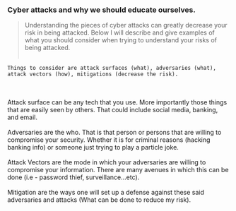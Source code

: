 ### Cyber attacks and why we should educate ourselves.

> Understanding the pieces of cyber attacks can greatly decrease your risk in being attacked. Below I will describe and give examples of what you should consider when trying to understand your risks of being attacked.
> <br>
> <br>

    Things to consider are attack surfaces (what), adversaries (what), attack vectors (how), mitigations (decrease the risk).

<br>
<br>
    Attack surface can be any tech that you use. More importantly those things that are easily seen by others. That could include social media, banking, and email.
<br>
<br>
    Adversaries are the who. That is that person or persons that are willing to compromise your security. Whether it is for criminal reasons (hacking banking info) or someone just trying to play a particle joke.
<br>
<br>
    Attack Vectors are the mode in which your adversaries are willing to compromise your information. There are many avenues in which this can be done (i.e - password thief, surveillance...etc).
<br>
<br>
    Mitigation are the ways one will set up a defense against these said adversaries and attacks (What can be done to reduce my risk).
